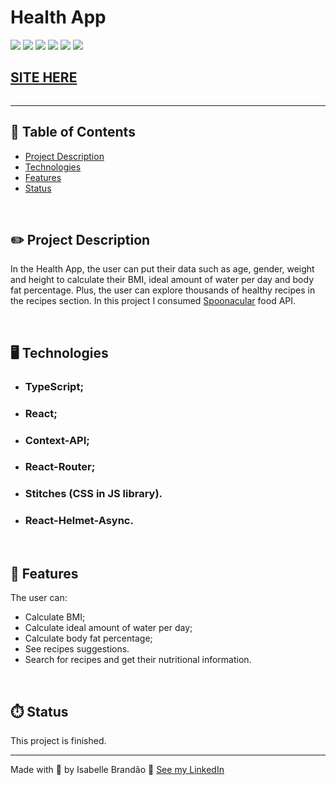 # Health App

![](https://img.shields.io/github/forks/isabdch/health-app?color=%236FC3AB&style=for-the-badge)
![](https://img.shields.io/github/languages/count/isabdch/health-app?color=%236FC3AB&style=for-the-badge)
![](https://img.shields.io/github/repo-size/isabdch/health-app?color=%236FC3AB&style=for-the-badge)
![](https://img.shields.io/github/issues/isabdch/health-app?color=%236FC3AB&style=for-the-badge)
![](https://img.shields.io/github/stars/isabdch/health-app?color=%236FC3AB&style=for-the-badge)
![](https://img.shields.io/github/license/isabdch/health-app?color=%236FC3AB&style=for-the-badge)

## [SITE HERE](https://isabdch.github.io/health-app/)

![]()

---

## 📖 Table of Contents

- [Project Description](#project-description)
- [Technologies](#technologies)
- [Features](#features)
- [Status](#status)

<br />

## ✏️ Project Description

In the Health App, the user can put their data such as age, gender, weight and height to calculate their BMI, ideal amount of water per day and body fat percentage. Plus, the user can explore thousands of healthy recipes in the recipes section. In this project I consumed [Spoonacular](https://spoonacular.com/food-api) food API.

<br />

## 🖥️ Technologies

- ### TypeScript;

- ### React;

- ### Context-API;

- ### React-Router;

- ### Stitches (CSS in JS library).

- ### React-Helmet-Async.

<br />

## 🥇 Features

The user can:

- Calculate BMI;
- Calculate ideal amount of water per day;
- Calculate body fat percentage;
- See recipes suggestions.
- Search for recipes and get their nutritional information.

<br />

## ⏱️ Status

This project is finished.

---

Made with 💜 by Isabelle Brandão 👋 [See my LinkedIn](https://www.linkedin.com/in/isabelle-brand%C3%A3o-5645551a8/)
